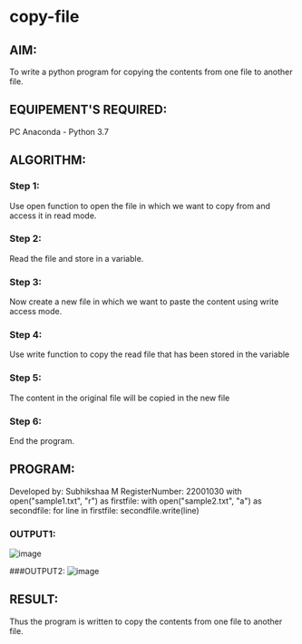 # copy-file
## AIM:
To write a python program for copying the contents from one file to another file.
## EQUIPEMENT'S REQUIRED: 
PC
Anaconda - Python 3.7
## ALGORITHM: 
### Step 1:
Use open function to open the file in which we want to copy from and access it in read
mode.


### Step 2: 
Read the file and store in a variable.

 
### Step 3: 
Now create a new file in which we want to paste the content using write access mode.


### Step 4:  
Use write function to copy the read file that has been stored in the variable

### Step 5: 
The content in the original file will be copied in the new file

### Step 6: 
End the program.

## PROGRAM:
Developed by: Subhikshaa M
RegisterNumber: 22001030
with open("sample1.txt", "r") as firstfile:
with open("sample2.txt", "a") as secondfile:
for line in firstfile:
secondfile.write(line)

### OUTPUT1:
![image](https://user-images.githubusercontent.com/118787344/214053348-6c3d448c-90ab-4a16-8c89-081feeb1db68.png)

###OUTPUT2:
![image](https://user-images.githubusercontent.com/118787344/214053473-15399e28-e320-4c30-abd0-aeed5e707888.png)





## RESULT:
Thus the program is written to copy the contents from one file to another file.
